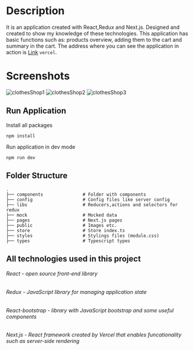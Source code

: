 # Description

It is an application created with React,Redux and Next.js. Designed and created to show my knowledge of these technologies. This application has basic functions such as: products overview, adding them to the cart and summary in the cart. The address where you can see the application in action is [Link](https://clothes-shop-tan.vercel.app) `vercel`.

# Screenshots
![clothesShop1](https://user-images.githubusercontent.com/48457306/120400900-1b1a5a80-c33f-11eb-92b6-29e93fb16c96.jpg)
![clothesShop2](https://user-images.githubusercontent.com/48457306/120400905-1c4b8780-c33f-11eb-9e26-b5f15a6bed0b.jpg)
![clothesShop3](https://user-images.githubusercontent.com/48457306/120400907-1d7cb480-c33f-11eb-8e0f-3d0771d6a4b8.jpg)
## Run Application

Install all packages

```
npm install
```

Run application in dev mode

```
npm run dev
```

## Folder Structure

    .
    ├── components               # Folder with components
    ├── config                   # Config files like server config
    ├── libs                     # Reducers,actions and selectors for redux
    ├── mock                     # Mocked data
    ├── pages                    # Next.js pages
    ├── public                   # Images etc.
    ├── store                    # Store index.ts
    ├── styles                   # Stylings files (module.css)
    ├── types                    # Typescript types

## All technologies used in this project

###### React - open source front-end library

###### Redux - JavaScript library for managing application state

###### React-bootstrap - library with JavaScript bootstrap and some useful components

###### Next.js - React framework created by Vercel that enables funcationality such as server-side rendering
